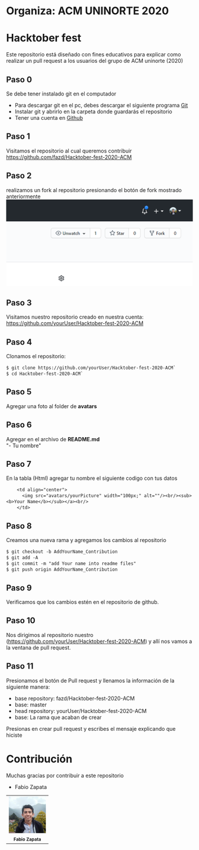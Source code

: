 # Organiza:  ACM UNINORTE 2020

# Hacktober fest
Este repositorio está diseñado con fines educativos para explicar como realizar un pull request a los usuarios del grupo de ACM uninorte (2020)


## Paso 0
Se debe tener instalado git en el computador
-  Para descargar git en el pc, debes descargar el siguiente programa [Git](https://git-scm.com/downloads)
-  Instalar git y abrirlo en la carpeta donde guardarás el repositorio
-  Tener una cuenta en [Github](htpps://www.github.com)


## Paso 1
Visitamos el repositorio al cual queremos contribuir 
https://github.com/fazd/Hacktober-fest-2020-ACM

## Paso 2
realizamos un fork al repositorio presionando el botón de fork mostrado anteriormente
![alt text](guide-files/fork.PNG?raw=true "Fork")

## Paso 3 
Visitamos nuestro repositorio creado en nuestra cuenta:
https://github.com/yourUser/Hacktober-fest-2020-ACM

## Paso 4
Clonamos el repositorio:
```ssh
$ git clone https://github.com/yourUser/Hacktober-fest-2020-ACM`
$ cd Hacktober-fest-2020-ACM`
``` 

## Paso 5
Agregar una foto al folder de **avatars**

## Paso 6
Agregar en el archivo de **README.md**  
"-  Tu nombre"

## Paso 7 
En la tabla (Html) agregar tu nombre el siguiente codigo con tus datos 
```ssh
    <td align="center">
      <img src="avatars/yourPicture" width="100px;" alt=""/><br/><sub><b>Your Name</b></sub></a><br/>
    </td>
```

## Paso 8
Creamos una nueva rama y agregamos los cambios al repositorio
```ssh
$ git checkout -b AddYourName_Contribution
$ git add -A
$ git commit -m "add Your name into readme files"
$ git push origin AddYourName_Contribution
```
## Paso 9
Verificamos que los cambios estén en el repositorio de github.

## Paso 10
Nos dirigimos al repositorio nuestro (https://github.com/yourUser/Hacktober-fest-2020-ACM) y allí nos vamos a la ventana de pull request.

## Paso 11
Presionamos el botón de Pull request y llenamos la información de la siguiente manera:
-  base repository: fazd/Hacktober-fest-2020-ACM 
-  base: master
-  head repository: yourUser/Hacktober-fest-2020-ACM
-  base: La rama que acaban de crear

Presionas en crear pull request y escribes el mensaje explicando que hiciste


# Contribución
Muchas gracias por contribuir a este repositorio

-  Fabio Zapata


<table>
<tr>
    <td align="center"><img src="avatars/fabioZapata.jpg" width="100px;" alt=""/><br /><sub><b>Fabio Zapata</b></sub></a><br/></td>
</tr>
  
</table>


